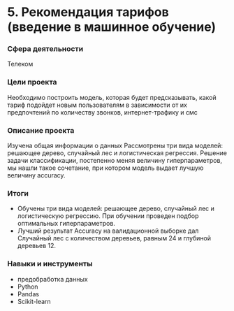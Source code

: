 # 5. Рекомендация тарифов (введение в машинное обучение)

### Сфера деятельности
Телеком

### Цели проекта

Необходимо построить модель, которая будет предсказывать, какой тариф подойдет новым пользователям в зависимости от их предпочтений по количеству звонков, интернет-трафику и смс

### Описание проекта

Изучена общая информации о данных
Рассмотрены три вида моделей: решающее дерево, случайный лес и логистическая регрессия.
Решение задачи классификации,  постепенно меняя величину гиперпараметров, мы нашли такое сочетание, при котором модель выдает лучшую величину accuracy.

### Итоги

- Обучены три вида моделей: решающее дерево, случайный лес и логистическую регрессию. При обучении проведен подбор оптимальных гиперпараметров.
- Лучший результат Accuracy на валидационной выборке дал Случайный лес с количеством деревьев, равным 24 и глубиной деревьев 12.


### Навыки и инструменты

- предобработка данных
- Python
- Pandas
- Scikit-learn

